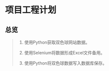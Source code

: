 # 项目工程计划
## 总览

>1. 使用Python获取双色球网站数据。
>
>2. 使用Selenium将数据形成Excel文件备用。
>
>3. 使用Python将双色球数据写入数据库保存。

